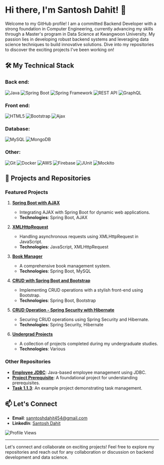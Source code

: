 # Hi there, I'm Santosh Dahit! 👋

Welcome to my GitHub profile! I am a committed Backend Developer with a strong foundation in Computer Engineering, currently advancing my skills through a Master's program in Data Science at Kwangwoon University. My passion lies in developing robust backend systems and leveraging data science techniques to build innovative solutions. Dive into my repositories to discover the exciting projects I've been working on!

## 🛠 My Technical Stack

### Back end:
![Java](https://img.shields.io/badge/Java-ED8B00?style=for-the-badge&logo=java&logoColor=white)
![Spring Boot](https://img.shields.io/badge/Spring%20Boot-6DB33F?style=for-the-badge&logo=spring-boot&logoColor=white)
![Spring Framework](https://img.shields.io/badge/Spring%20Framework-6DB33F?style=for-the-badge&logo=spring&logoColor=white)
![REST API](https://img.shields.io/badge/REST-02569B?style=for-the-badge&logo=rest&logoColor=white)
![GraphQL](https://img.shields.io/badge/GraphQL-E10098?style=for-the-badge&logo=graphql&logoColor=white)

### Front end:
![HTML5](https://img.shields.io/badge/HTML5-E34F26?style=for-the-badge&logo=html5&logoColor=white)
![Bootstrap](https://img.shields.io/badge/Bootstrap-563D7C?style=for-the-badge&logo=bootstrap&logoColor=white)
![Ajax](https://img.shields.io/badge/Ajax-007ACC?style=for-the-badge&logo=ajax&logoColor=white)

### Database:
![MySQL](https://img.shields.io/badge/MySQL-00000F?style=for-the-badge&logo=mysql&logoColor=white)
![MongoDB](https://img.shields.io/badge/MongoDB-4EA94B?style=for-the-badge&logo=mongodb&logoColor=white)

### Other:
![Git](https://img.shields.io/badge/Git-F05032?style=for-the-badge&logo=git&logoColor=white)
![Docker](https://img.shields.io/badge/Docker-2496ED?style=for-the-badge&logo=docker&logoColor=white)
![AWS](https://img.shields.io/badge/AWS-FF9900?style=for-the-badge&logo=amazon-aws&logoColor=white)
![Firebase](https://img.shields.io/badge/Firebase-FFCA28?style=for-the-badge&logo=firebase&logoColor=white)
![JUnit](https://img.shields.io/badge/JUnit-25A162?style=for-the-badge&logo=junit&logoColor=white)
![Mockito](https://img.shields.io/badge/Mockito-25A162?style=for-the-badge&logo=mockito&logoColor=white)

## 💼 Projects and Repositories

### Featured Projects

1. **[Spring Boot with AJAX](https://github.com/SantoshDahit/Spring_boot_with_AJAX)**
   - Integrating AJAX with Spring Boot for dynamic web applications.
   - **Technologies**: Spring Boot, AJAX

2. **[XMLHttpRequest](https://github.com/SantoshDahit/xmlhttprequest)**
   - Handling asynchronous requests using XMLHttpRequest in JavaScript.
   - **Technologies**: JavaScript, XMLHttpRequest

3. **[Book Manager](https://github.com/SantoshDahit/Book_manager)**
   - A comprehensive book management system.
   - **Technologies**: Spring Boot, MySQL

4. **[CRUD with Spring Boot and Bootstrap](https://github.com/SantoshDahit/CURD_with_springboot_and_bootstrap)**
   - Implementing CRUD operations with a stylish front-end using Bootstrap.
   - **Technologies**: Spring Boot, Bootstrap

5. **[CRUD Operation - Spring Security with Hibernate](https://github.com/SantoshDahit/CURD_operation-Spring_security_with_hibernate)**
   - Securing CRUD operations using Spring Security and Hibernate.
   - **Technologies**: Spring Security, Hibernate

6. **[Undergrad Projects](https://github.com/SantoshDahit/Undergrad_projects)**
   - A collection of projects completed during my undergraduate studies.
   - **Technologies**: Various

### Other Repositories

- **[Employee JDBC](https://github.com/SantoshDahit/employee_JDBC)**: Java-based employee management using JDBC.
- **[Project Prerequisite](https://github.com/SantoshDahit/project_prerequiste)**: A foundational project for understanding prerequisites.
- **[Task 1.1.3](https://github.com/SantoshDahit/Task_1.1.3)**: An example project demonstrating task management.

## 📫 Let's Connect

- **Email**: sanntoshdahit454@gmail.com
- **LinkedIn**: [Santosh Dahit](https://www.linkedin.com/in/santosh-dahit/)

![Profile Views](https://komarev.com/ghpvc/?username=SantoshDahit&color=blue)

---

Let's connect and collaborate on exciting projects! Feel free to explore my repositories and reach out for any collaboration or discussion on backend development and data science.
